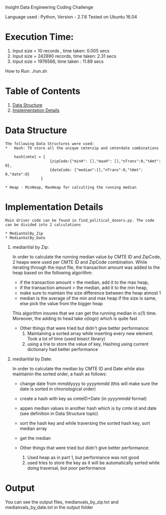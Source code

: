 Insight Data Engineering Coding Challenge

Language used : Python, Version - 2.7.6
Tested on Ubuntu 16.04

# Execution Time:

1. Input size = 10 records , time taken: 0.005 secs
2. Input size = 242890 records, time taken: 2.31 secs
3. Input size = 1976566, time taken : 11.89 secs


How to Run: ./run.sh

# Table of Contents

1. [Data Structure](README.md#Data-Structure)
2. [Implementation Details](README.md#Implementation-Details)

# Data Structure

    The following Data Structures were used:
    *   Hash: TO store all the unique cmte+zip and cmte+date combinations

        hash[cmte] = {
                        {zipCode:{"minH": [],"maxH": [],"nTrans":0,"tAmt": 0},
                        {dateCode: {"median":[],"nTrans":0,"tAmt": 0,"date":0} 
                    } 

    * Heap - MinHeap, MaxHeap for calculting the running median



# Implementation Details

    Main driver code can be found in find_political_donors.py. The code can be divided into 2 calculations

    * MedianValBy_Zip
    * MedianValBy_Date    


1. medianVal by Zip:
    
    In order to calculate the running median value by CMTE ID and ZipCode, 2 heaps were used per CMTE ID and ZipCode combination. While iterating through the input file, the transaction amount was added to the heap based on the following algorithm:

    * if the transaction amount < the median, add it to the max heap,
    * if the transaction amount > the median, add it to the min heap,
    * make sure to maintain the size difference between the heap atmost 1
    * median is the average of the min and max heap if the size is same, else pick the value from the bigger heap

    This algorithm insures that we can get the running median in  o(1) time. Moreover, the adding to head take o(logn) which is quite fast

    * Other things that were tried but didn't give better performance:
        1. Maintaining a sorted array while inserting every new element. Took a lot of time (used bisect library)
        2. using a trie to store the value of key, Hashing using current dictionary had better performance

2. medianVal by Date:

    In order to calculate the median by CMTE ID and Date while also maintainin the sorted order, a hash as follows:

    * change date from mmddyyyy to yyyymmdd (this will make sure the date is sorted in chronological order)
    * create a hash with key as  cmteID+Date (in yyyymmdd format)
    * appen median values in another hash which is by cmte id and date  (see definition in Data Structure topic)
    * sort the hash key and while traversing the sorted hash key, sort median array
    * get the median


    * Other things that were tried but didn't give better performance:
        1. Used heap as in part 1, but performance was not good
        2. used tries to store the key as it will be automatically sorted while doing traversal, but poor performance

# Output

You can see the output files, medianvals_by_zip.txt and medianvals_by_date.txt in the output folder
